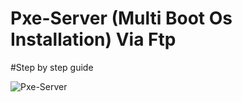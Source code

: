 # Pxe-Server (Multi Boot Os Installation) Via Ftp

#Step by step guide

![Pxe-Server](https://user-images.githubusercontent.com/35398923/79103313-f3a6ae00-7d89-11ea-90e4-fe2853f0e0c5.JPG)
